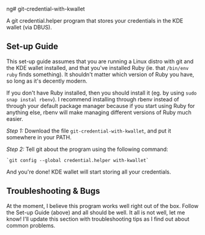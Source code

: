 ng# git-credential-with-kwallet

A git credential.helper program that stores your credentials in the KDE wallet (via DBUS).

## Set-up Guide

This set-up guide assumes that you are running a Linux distro with git and the KDE wallet installed, and that you've installed Ruby (ie. that `/bin/env ruby` finds something). It shouldn't matter which version of Ruby you have, so long as it's decently modern.

If you don't have Ruby installed, then you should install it (eg. by using `sudo snap instal rbenv`). I recommend installing through rbenv instead of through your default package manager because if you start using Ruby for anything else, rbenv will make managing different versions of Ruby much easier.

*Step 1:* Download the file `git-credential-with-kwallet`, and put it somewhere in your PATH.

*Step 2:* Tell git about the program using the following command:

    `git config --global credential.helper with-kwallet`

And you're done! KDE wallet will start storing all your credentials.

## Troubleshooting & Bugs

At the moment, I believe this program works well right out of the box. Follow the
Set-up Guide (above) and all should be well. It all is not well, let me know! I'll update this section
with troubleshooting tips as I find out about common problems.
